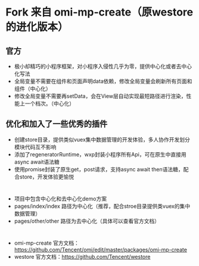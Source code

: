 # Fork 来自 omi-mp-create（原westore的进化版本）
## 官方
* 极小却精巧的小程序框架，对小程序入侵性几乎为零，提供中心化或者去中心化写法
* 全局变量不需要在组件和页面声明data依赖，修改全局变量会刷新所有页面和组件（中心化）
* 修改全局变量不需要再setData，会在View层自动实现最短路径进行渲染，性能上一个档次。（中心化）
## 优化和加入了一些优秀的插件
* 创建store目录，提供类似vuex集中数据管理的开发体验，多人协作开发划分模块代码互不影响
* 添加了regeneratorRuntime，wxp封装小程序所有Api，可在原生中直接用async await语法糖
* 使用promise封装了原生get，post请求，支持async await then语法糖，配合store，开发体验更愉悦
#
* 项目中包含中心化和去中心化demo方案
* pages/index/index 路径为中心化（推荐，配合stroe目录提供类vuex的集中数据管理）
* pages/other/other 路径为去中心化（具体可以查看官方文档）
#
* omi-mp-create 官方文档：https://github.com/Tencent/omi/edit/master/packages/omi-mp-create
* westore 官方文档：https://github.com/Tencent/westore

